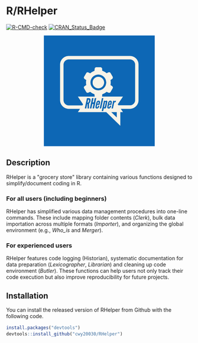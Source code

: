 # R/RHelper

[![R-CMD-check](https://github.com/cwy20030/RHelper/actions/workflows/R-CMD-check.yaml/badge.svg)](https://github.com/cwy20030/RHelper/actions/workflows/R-CMD-check.yaml)
[![CRAN_Status_Badge](https://www.r-pkg.org/badges/version/RHelper)](https://cran.r-project.org/package=RHelper)

<div align="center">
  <img src="RHelper-logos.jpeg" width="300px" />
</div>

## Description
RHelper is a "grocery store" library containing various functions designed to simplify/document coding in R. 

### For all users (including beginners)
RHelper has simplified various data management procedures into one-line commands. These include mapping folder contents (<i>Clerk</i>), bulk data importation across multiple formats (<i>Importer</i>), and organizing the global environment (e.g., <i>Who_is</i> and <i>Merger</i>). 

### For experienced users
RHelper features code logging (Historian), systematic documentation for data preparation (<i>Lexicographer</i>, <i>Librarian</i>) and cleaning up code environment (<i>Butler</i>). These functions can help users not only track their code execution but also improve reproducibility for future projects.  

## Installation
You can install the released version of RHelper from Github with the following code.

``` r
install.packages("devtools")
devtools::install_github("cwy20030/RHelper")
``` 



